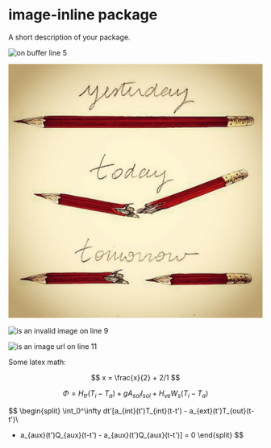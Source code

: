 # image-inline package

A short description of your package.

![on buffer line 5](/Users/jonathanchambers/Pictures/gravatar.jpg)

![on buffer line 7](test-image.jpg)

![is an invalid image on line 9](05.jpg)

![is an image url on line 11](http://imgs.xkcd.com/comics/the_martian.png)

Some latex math:

$$
x = \frac{x}{2} + 2/1
$$

$$
\Phi = H_{tr}(T_{i} - T_{a}) + gA_{sol} I_{sol} + H_{ve}W_s(T_{i} - T_{a})
$$

$$
\begin{split}
\int_0^\infty dt'[a_{int}(t')T_{int}(t-t') - a_{ext}(t')T_{out}(t-t')\\
 - a_{aux}(t')Q_{aux}(t-t') - a_{aux}(t')Q_{aux}(t-t')] = 0
\end{split}
$$
